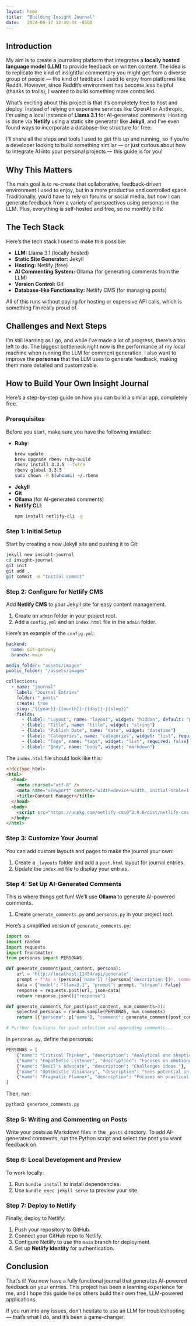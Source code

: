 ```yaml
---
layout: home
title:  "Building Insight Journal"
date:   2024-09-17 12:40:44 -0500
---
```

## Introduction

My aim is to create a journaling platform that integrates a **locally hosted language model (LLM)** to provide feedback on written content. The idea is to replicate the kind of insightful commentary you might get from a diverse group of people — the kind of feedback I used to enjoy from platforms like Reddit. However, since Reddit’s environment has become less helpful (thanks to trolls), I wanted to build something more controlled.

What’s exciting about this project is that it’s completely free to host and deploy. Instead of relying on expensive services like OpenAI or Anthropic, I’m using a local instance of **Llama 3.1** for AI-generated comments. Hosting is done via **Netlify** using a static site generator like **Jekyll**, and I’ve even found ways to incorporate a database-like structure for free.

I’ll share all the steps and tools I used to get this up and running, so if you’re a developer looking to build something similar — or just curious about how to integrate AI into your personal projects — this guide is for you!

## Why This Matters

The main goal is to re-create that collaborative, feedback-driven environment I used to enjoy, but in a more productive and controlled space. Traditionally, you’d have to rely on forums or social media, but now I can generate feedback from a variety of perspectives using personas in the LLM. Plus, everything is self-hosted and free, so no monthly bills!

## The Tech Stack

Here’s the tech stack I used to make this possible:

- **LLM:** Llama 3.1 (locally hosted)
- **Static Site Generator:** Jekyll
- **Hosting:** Netlify (free)
- **AI Commenting System:** Ollama (for generating comments from the LLM)
- **Version Control:** Git
- **Database-like Functionality:** Netlify CMS (for managing posts)

All of this runs without paying for hosting or expensive API calls, which is something I’m really proud of.

## Challenges and Next Steps

I’m still learning as I go, and while I’ve made a lot of progress, there’s a ton left to do. The biggest bottleneck right now is the performance of my local machine when running the LLM for comment generation. I also want to improve the **personas** that the LLM uses to generate feedback, making them more detailed and customizable.

## How to Build Your Own Insight Journal

Here’s a step-by-step guide on how you can build a similar app, completely free.

### Prerequisites

Before you start, make sure you have the following installed:

- **Ruby**:
  ```bash
  brew update
  brew upgrade rbenv ruby-build
  rbenv install 3.3.5 --force
  rbenv global 3.3.5
  sudo chown -R $(whoami) ~/.rbenv
  ```
- **Jekyll**
- **Git**
- **Ollama** (for AI-generated comments)
- **Netlify CLI**:
  ```bash
  npm install netlify-cli -g
  ```

### Step 1: Initial Setup

Start by creating a new Jekyll site and pushing it to Git:

```bash
jekyll new insight-journal
cd insight-journal
git init
git add .
git commit -m "Initial commit"
```

### Step 2: Configure for Netlify CMS

Add **Netlify CMS** to your Jekyll site for easy content management.

1. Create an `admin` folder in your project root.
2. Add a `config.yml` and an `index.html` file in the `admin` folder.

Here’s an example of the `config.yml`:

```yaml
backend:
  name: git-gateway
  branch: main

media_folder: "assets/images"
public_folder: "/assets/images"

collections:
  - name: "journal"
    label: "Journal Entries"
    folder: "_posts"
    create: true
    slug: "{{year}}-{{month}}-{{day}}-{{slug}}"
    fields:
      - {label: "Layout", name: "layout", widget: "hidden", default: "post"}
      - {label: "Title", name: "title", widget: "string"}
      - {label: "Publish Date", name: "date", widget: "datetime"}
      - {label: "Categories", name: "categories", widget: "list", required: false}
      - {label: "Tags", name: "tags", widget: "list", required: false}
      - {label: "Body", name: "body", widget: "markdown"}
```

The `index.html` file should look like this:

```html
<!doctype html>
<html>
  <head>
    <meta charset="utf-8" />
    <meta name="viewport" content="width=device-width, initial-scale=1.0" />
    <title>Content Manager</title>
  </head>
  <body>
    <script src="https://unpkg.com/netlify-cms@^2.0.0/dist/netlify-cms.js"></script>
  </body>
</html>
```

### Step 3: Customize Your Journal

You can add custom layouts and pages to make the journal your own:

1. Create a `_layouts` folder and add a `post.html` layout for journal entries.
2. Update the `index.md` file to display your entries.

### Step 4: Set Up AI-Generated Comments

This is where things get fun! We’ll use **Ollama** to generate AI-powered comments.

1. Create `generate_comments.py` and `personas.py` in your project root.

Here’s a simplified version of `generate_comments.py`:

```python
import os
import random
import requests
import frontmatter
from personas import PERSONAS

def generate_comment(post_content, persona):
    url = "http://localhost:11434/api/generate"
    prompt = f"As a {persona['name']} ({persona['description']}), comment on this post:\n\n{post_content}"
    data = {"model": "llama3.1", "prompt": prompt, "stream": False}
    response = requests.post(url, json=data)
    return response.json()["response"]

def generate_comments_for_post(post_content, num_comments=3):
    selected_personas = random.sample(PERSONAS, num_comments)
    return [{"persona": p['name'], "comment": generate_comment(post_content, p)} for p in selected_personas]

# Further functions for post selection and appending comments...
```

In `personas.py`, define the personas:

```python
PERSONAS = [
    {"name": "Critical Thinker", "description": "Analytical and skeptical."},
    {"name": "Empathetic Listener", "description": "Focuses on emotional aspects."},
    {"name": "Devil's Advocate", "description": "Challenges ideas."},
    {"name": "Optimistic Visionary", "description": "Sees potential in every situation."},
    {"name": "Pragmatic Planner", "description": "Focuses on practical next steps."}
]
```

Then, run:

```bash
python3 generate_comments.py
```

### Step 5: Writing and Commenting on Posts

Write your posts as Markdown files in the `_posts` directory. To add AI-generated comments, run the Python script and select the post you want feedback on.

### Step 6: Local Development and Preview

To work locally:

1. Run `bundle install` to install dependencies.
2. Use `bundle exec jekyll serve` to preview your site.

### Step 7: Deploy to Netlify

Finally, deploy to Netlify:

1. Push your repository to GitHub.
2. Connect your GitHub repo to Netlify.
3. Configure Netlify to use the `main` branch for deployment.
4. Set up **Netlify Identity** for authentication.

## Conclusion

That’s it! You now have a fully functional journal that generates AI-powered feedback on your entries. This project has been a learning experience for me, and I hope this guide helps others build their own free, LLM-powered applications.

If you run into any issues, don’t hesitate to use an LLM for troubleshooting — that’s what I do, and it’s been a game-changer.